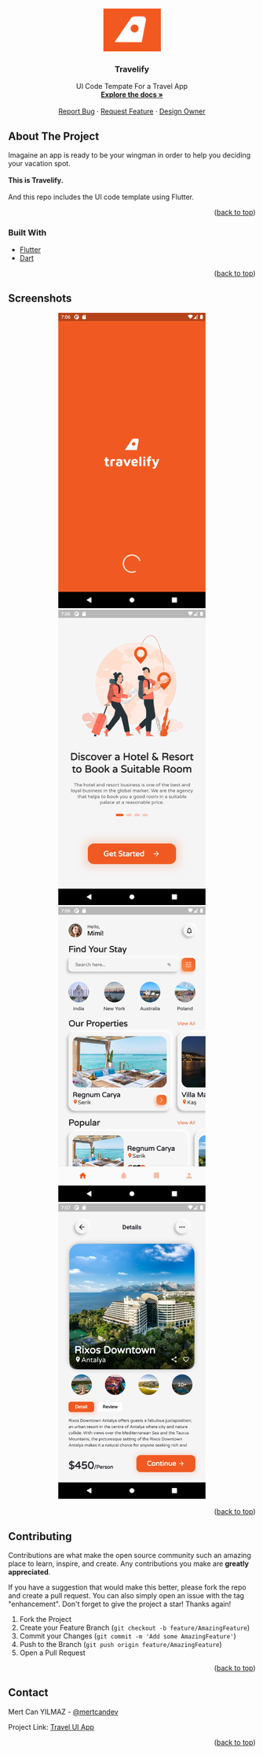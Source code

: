 <div id="top"></div>
<!--
*** Thanks for checking out the Best-README-Template. If you have a suggestion
*** that would make this better, please fork the repo and create a pull request
*** or simply open an issue with the tag "enhancement".
*** Don't forget to give the project a star!
*** Thanks again! Now go create something AMAZING! :D
-->



<!-- PROJECT SHIELDS -->
<!--
*** I'm using markdown "reference style" links for readability.
*** Reference links are enclosed in brackets [ ] instead of parentheses ( ).
*** See the bottom of this document for the declaration of the reference variables
*** for contributors-url, forks-url, etc. This is an optional, concise syntax you may use.
*** https://www.markdownguide.org/basic-syntax/#reference-style-links
-->




<!-- PROJECT LOGO -->
<br />
<div align="center">
  <a href="https://github.com/mertcandev/travel_ui_app">
    <img src="assets/travelify_logo.png" alt="Logo" width="117" height="87">
  </a>

<h3 align="center">Travelify</h3>

  <p align="center">
    UI Code Tempate For a Travel App
    <br />
    <a href="https://github.com/mertcandev/travel_ui_app"><strong>Explore the docs »</strong></a>
    <br />
    <br />
   <a href="https://github.com/mertcandev/travel_ui_app/issues">Report Bug</a>
    ·
    <a href="https://github.com/mertcandev/travel_ui_app/issues">Request Feature</a>
    ·
    <a href="https://www.figma.com/@sreenadh">Design Owner</a>
  </p>
</div>





<!-- ABOUT THE PROJECT -->
## About The Project


<div>
Imagaine an app is ready to be your wingman in order to help you deciding your vacation spot. 
   <br />
  <br />
  <strong>This is Travelify.</strong> 
   <br />
  <br />
  And this repo includes the UI code template using Flutter.
  </div>
  

<p align="right">(<a href="#top">back to top</a>)</p>



### Built With

* [Flutter](https://flutter.dev/)
* [Dart](https://dart.dev/)

<p align="right">(<a href="#top">back to top</a>)</p>


<!-- USAGE EXAMPLES -->
## Screenshots

<div align="center">
  <a href="https://github.com/mertcandev/travel_ui_app">
    <img src="assets/sc10.png" alt="Logo" width="300" height="600">
    <img src="assets/sc11.png" alt="Logo" width="300" height="600">
    </br>
    <img src="assets/sc12.png" alt="Logo" width="300" height="600">
    <img src="assets/sc13.png" alt="Logo" width="300" height="600">
  </a>
  </div>


<p align="right">(<a href="#top">back to top</a>)</p>






<!-- CONTRIBUTING -->
## Contributing

Contributions are what make the open source community such an amazing place to learn, inspire, and create. Any contributions you make are **greatly appreciated**.

If you have a suggestion that would make this better, please fork the repo and create a pull request. You can also simply open an issue with the tag "enhancement".
Don't forget to give the project a star! Thanks again!

1. Fork the Project
2. Create your Feature Branch (`git checkout -b feature/AmazingFeature`)
3. Commit your Changes (`git commit -m 'Add some AmazingFeature'`)
4. Push to the Branch (`git push origin feature/AmazingFeature`)
5. Open a Pull Request

<p align="right">(<a href="#top">back to top</a>)</p>



<!-- CONTACT -->
## Contact

Mert Can YILMAZ - [@mertcandev](https://twitter.com/mertcandev) 

Project Link: [Travel UI App](https://github.com/github_username/repo_name)

<p align="right">(<a href="#top">back to top</a>)</p>






<!-- MARKDOWN LINKS & IMAGES -->
<!-- https://www.markdownguide.org/basic-syntax/#reference-style-links -->
[contributors-shield]: https://img.shields.io/github/contributors/github_username/repo_name.svg?style=for-the-badge
[contributors-url]: https://github.com/github_username/repo_name/graphs/contributors
[forks-shield]: https://img.shields.io/github/forks/github_username/repo_name.svg?style=for-the-badge
[forks-url]: https://github.com/github_username/repo_name/network/members
[stars-shield]: https://img.shields.io/github/stars/github_username/repo_name.svg?style=for-the-badge
[stars-url]: https://github.com/github_username/repo_name/stargazers
[issues-shield]: https://img.shields.io/github/issues/github_username/repo_name.svg?style=for-the-badge
[issues-url]: https://github.com/github_username/repo_name/issues
[license-shield]: https://img.shields.io/github/license/github_username/repo_name.svg?style=for-the-badge
[license-url]: https://github.com/github_username/repo_name/blob/master/LICENSE.txt
[linkedin-shield]: https://img.shields.io/badge/-LinkedIn-black.svg?style=for-the-badge&logo=linkedin&colorB=555
[linkedin-url]: https://linkedin.com/in/linkedin_username
[product-screenshot]: images/screenshot.png

